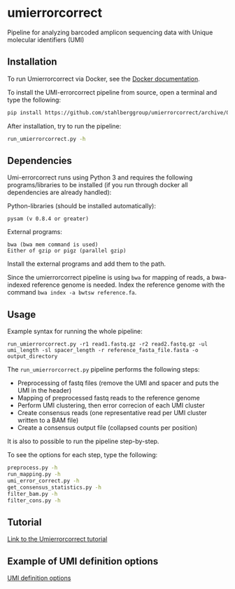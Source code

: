 # umierrorcorrect

Pipeline for analyzing  barcoded amplicon sequencing data with Unique molecular identifiers (UMI)

Installation
------------

To run Umierrorcorrect via Docker, see the [Docker documentation](doc/docker.md).

To install the UMI-errorcorrect pipeline from source, open a terminal and type the following:

```bash
pip install https://github.com/stahlberggroup/umierrorcorrect/archive/0.20.tar.gz 
```
    
After installation, try to run the pipeline:

```bash
run_umierrorcorrect.py -h
```

Dependencies
------------

Umi-errorcorrect runs using Python 3 and requires the following programs/libraries to be installed (if you run through docker all dependencies are already handled):

Python-libraries (should be installed automatically):

    pysam (v 0.8.4 or greater)

External programs:

    bwa (bwa mem command is used)
    Either of gzip or pigz (parallel gzip)

Install the external programs and add them to the path.

Since the umierrorcorrect pipeline is using `bwa` for mapping of reads, a bwa-indexed reference genome is needed. Index the reference genome with the command `bwa index -a bwtsw reference.fa`.

Usage
-----

Example syntax for running the whole pipeline:

    run_umierrorcorrect.py -r1 read1.fastq.gz -r2 read2.fastq.gz -ul umi_length -sl spacer_length -r reference_fasta_file.fasta -o output_directory

The ``run_umierrorcorrect.py`` pipeline performs the following steps:

- Preprocessing of fastq files (remove the UMI and spacer and puts the UMI in the header)
- Mapping of preprocessed fastq reads to the reference genome
- Perform UMI clustering, then error correcion of each UMI cluster
- Create consensus reads (one representative read per UMI cluster written to a BAM file)
- Create a consensus output file (collapsed counts per position)

It is also to possible to run the pipeline step-by-step.

To see the options for each step, type the following:

```bash
preprocess.py -h
run_mapping.py -h
umi_error_correct.py -h
get_consensus_statistics.py -h
filter_bam.py -h
filter_cons.py -h
```
Tutorial
--------

[Link to the Umierrorcorrect tutorial](https://github.com/stahlberggroup/umierrorcorrect/wiki/Tutorial)


Example of UMI definition options
----------------------------------

[UMI definition options](https://github.com/tobbeost/umierrorcorrect/stahlberggroup/UMI-definition-options)
